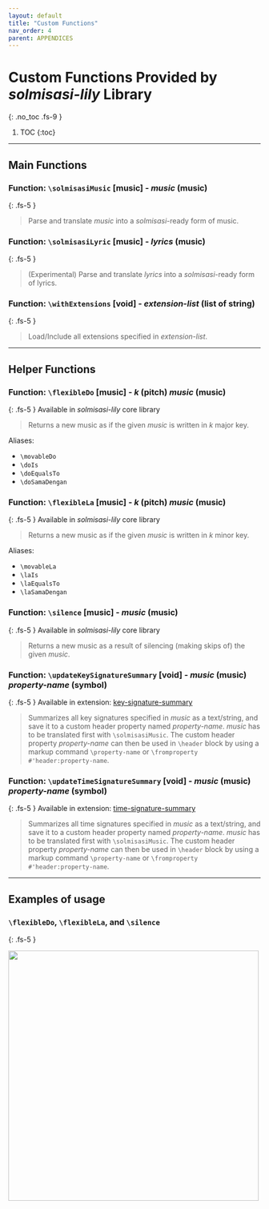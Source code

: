 ```yaml
---
layout: default
title: "Custom Functions"
nav_order: 4
parent: APPENDICES
---
```


# Custom Functions Provided by _solmisasi-lily_ Library
{: .no_toc .fs-9 }

1. TOC
{:toc}

---

## Main Functions

<div class="code-example" markdown="1">

### Function: `\solmisasiMusic` [music] - _music_ (music)
{: .fs-5 }
> Parse and translate _music_ into a _solmisasi_-ready form of music.

</div>

<div class="code-example" markdown="1">

### Function: `\solmisasiLyric` [music] - _lyrics_ (music)
{: .fs-5 }
> (Experimental) Parse and translate _lyrics_ into a _solmisasi_-ready form of lyrics.

</div>

<div class="code-example" markdown="1">

### Function: `\withExtensions` [void] - _extension-list_ (list of string)
{: .fs-5 }
> Load/Include all extensions specified in _extension-list_.

</div>

---

## Helper Functions

<div class="code-example" markdown="1">

<a name="flexibleDo"></a>
### Function: `\flexibleDo` [music] - _k_ (pitch) _music_ (music)<br>
{: .fs-5 }
Available in _solmisasi-lily_ core library
> Returns a new music as if the given _music_ is written in _k_ major key.

Aliases:
- `\movableDo`
- `\doIs`
- `\doEqualsTo`
- `\doSamaDengan`

</div>

<div class="code-example" markdown="1">

<a name="flexibleLa"></a>
### Function: `\flexibleLa` [music] - _k_ (pitch) _music_ (music)<br>
{: .fs-5 }
Available in _solmisasi-lily_ core library
> Returns a new music as if the given _music_ is written in _k_ minor key.

Aliases:
- `\movableLa`
- `\laIs`
- `\laEqualsTo`
- `\laSamaDengan`

</div>

<div class="code-example" markdown="1">

<a name="silence"></a>
### Function: `\silence` [music] - _music_ (music)<br>
{: .fs-5 }
Available in _solmisasi-lily_ core library
> Returns a new music as a result of silencing (making skips of) the given _music_.

</div>

<div class="code-example" markdown="1">

<a name="updateKeySignatureSummary"></a>
### Function: `\updateKeySignatureSummary` [void] - _music_ (music) _property-name_ (symbol)<br>
{: .fs-5 }
Available in extension: [key-signature-summary](../../extensions/extension-01-key-signature-summary/)
> Summarizes all key signatures specified in _music_ as a text/string, and save it to a custom header property named _property-name_. _music_ has to be translated first with `\solmisasiMusic`. The custom header property _property-name_ can then be used in `\header` block by using a markup command `\property-name` or `\fromproperty #'header:property-name`.

</div>

<div class="code-example" markdown="1">

<a name="updateTimeSignatureSummary"></a>
### Function: `\updateTimeSignatureSummary` [void] - _music_ (music) _property-name_ (symbol)<br>
{: .fs-5 }
Available in extension: [time-signature-summary](../../extensions/extension-02-time-signature-summary/)
> Summarizes all time signatures specified in _music_ as a text/string, and save it to a custom header property named _property-name_. _music_ has to be translated first with `\solmisasiMusic`. The custom header property _property-name_ can then be used in `\header` block by using a markup command `\property-name` or `\fromproperty #'header:property-name`.

</div>

---

## Examples of usage

<div class="code-example" markdown="1">

### `\flexibleDo`, `\flexibleLa`, and `\silence`
{: .fs-5 }

<img src="../../../examples/helper-functions-demo.png" width="500px"/>

</div>
